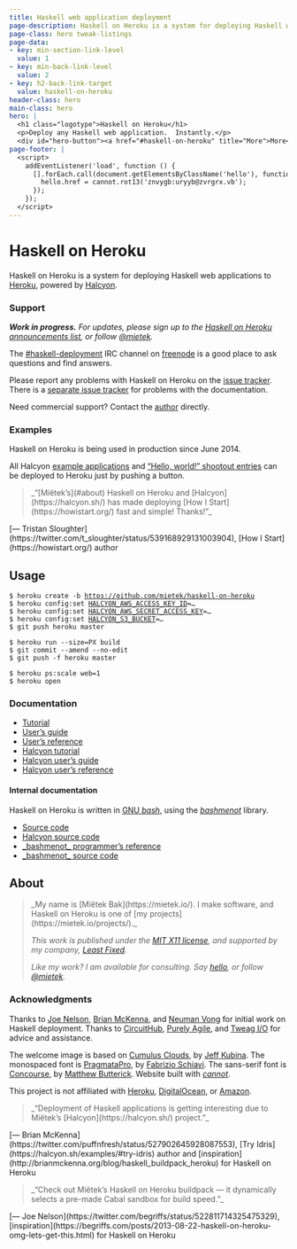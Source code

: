 ```yaml
---
title: Haskell web application deployment
page-description: Haskell on Heroku is a system for deploying Haskell web applications, powered by Halcyon.
page-class: hero tweak-listings
page-data:
- key: min-section-link-level
  value: 1
- key: min-back-link-level
  value: 2
- key: h2-back-link-target
  value: haskell-on-heroku
header-class: hero
main-class: hero
hero: |
  <h1 class="logotype">Haskell on Heroku</h1>
  <p>Deploy any Haskell web application.  Instantly.</p>
  <div id="hero-button"><a href="#haskell-on-heroku" title="More">More</a></div>
page-footer: |
  <script>
    addEventListener('load', function () {
      [].forEach.call(document.getElementsByClassName('hello'), function (hello) {
        hello.href = cannot.rot13('znvygb:uryyb@zvrgrx.vb');
      });
    });
  </script>
---
```



Haskell on Heroku
==================

Haskell on Heroku is a system for deploying Haskell web applications to [Heroku](https://heroku.com/), powered by [Halcyon](https://halcyon.sh/).


### Support

_**Work in progress.**  For updates, please sign up to the [Haskell on Heroku announcements list](http://eepurl.com/8KXsT), or follow <a href="https://twitter.com/mietek">@mietek</a>._

The <a href="irc://chat.freenode.net/haskell-deployment">#haskell-deployment</a> IRC channel on [freenode](https://freenode.net/) is a good place to ask questions and find answers.

Please report any problems with Haskell on Heroku on the [issue tracker](https://github.com/mietek/haskell-on-heroku/issues/).  There is a [separate issue tracker](https://github.com/mietek/haskell-on-heroku-website/issues/) for problems with the documentation.

Need commercial support?  Contact the [author](#about) directly.


### Examples

Haskell on Heroku is being used in production since June 2014.

All Halcyon [example applications](https://halcyon.sh/examples/) and [“Hello, world!” shootout entries](https://halcyon.sh/shootout/) can be deployed to Heroku just by pushing a button.


<aside>
<a class="micro face tristan-sloughter" href="https://twitter.com/t_sloughter/status/539168929131003904"></a>
<blockquote>_“[Miëtek’s](#about) Haskell on Heroku and [Halcyon](https://halcyon.sh/) has made deploying [How I Start](https://howistart.org/) fast and simple!  Thanks!”_</blockquote>
<p>[— Tristan Sloughter](https://twitter.com/t_sloughter/status/539168929131003904), [How I Start](https://howistart.org/) author</p>
</aside>


Usage
-----

<pre class="with-tweaks"><code><span class="prompt">$</span> <span class="input">heroku create -b <a href="https://github.com/mietek/haskell-on-heroku">https://github.com/mietek/haskell-on-heroku</a></span>
<span class="prompt">$</span> <span class="input">heroku config:set <a href="https://halcyon.sh/reference/#halcyon_aws_access_key_id">HALCYON_AWS_ACCESS_KEY_ID</a>=…</span>
<span class="prompt">$</span> <span class="input">heroku config:set <a href="https://halcyon.sh/reference/#halcyon_aws_secret_access_key">HALCYON_AWS_SECRET_ACCESS_KEY</a>=…</span>
<span class="prompt">$</span> <span class="input">heroku config:set <a href="https://halcyon.sh/reference/#halcyon_s3_bucket">HALCYON_S3_BUCKET</a>=…</span>
<span class="prompt">$</span> <span class="input">git push heroku master</span>
</code></pre>

```
$ heroku run --size=PX build
$ git commit --amend --no-edit
$ git push -f heroku master
```

```
$ heroku ps:scale web=1
$ heroku open
```

### Documentation

<div><nav>
<ul class="menu open">
<li><a href="/tutorial/">Tutorial</a></li>
<li><a href="/guide/">User’s guide</a></li>
<li><a href="/reference/">User’s reference</a></li>
<li><a href="https://halcyon.sh/tutorial/">Halcyon tutorial</a></li>
<li><a href="https://halcyon.sh/guide/">Halcyon user’s guide</a></li>
<li><a href="https://halcyon.sh/reference/">Halcyon user’s reference</a></li>
</ul>
</nav></div>


#### Internal documentation

Haskell on Heroku is written in [GNU _bash_](https://gnu.org/software/bash/), using the [_bashmenot_](https://bashmenot.mietek.io/) library.

<div><nav>
<ul class="menu open">
<li><a href="https://github.com/mietek/haskell-on-heroku">Source code</a></li>
<li><a href="https://github.com/mietek/halcyon">Halcyon source code</a></li>
<li><a href="https://bashmenot.mietek.io/reference/">_bashmenot_ programmer’s reference</a></li>
<li><a href="https://github.com/mietek/bashmenot">_bashmenot_ source code</a></li>
</ul>
</nav></div>


About
-----

<div class="aside-like">
<a class="face mietek" href="https://mietek.io/"></a>
<blockquote>_My name is [Miëtek Bak](https://mietek.io/).  I make software, and Haskell on Heroku is one of [my projects](https://mietek.io/projects/)._

_This work is published under the [MIT X11 license](/license/), and supported by my company, [Least Fixed](https://leastfixed.com/)._

_Like my work?  I am available for consulting.  Say <a class="hello" href="">hello</a>, or follow <a href="https://twitter.com/mietek">@mietek</a>._
</blockquote>
</div>


### Acknowledgments

Thanks to [Joe Nelson](http://begriffs.com/), [Brian McKenna](http://brianmckenna.org/), and [Neuman Vong](https://github.com/luciferous/) for initial work on Haskell deployment.  Thanks to [CircuitHub](https://circuithub.com/), [Purely Agile](http://purelyagile.com/), and [Tweag I/O](http://tweag.io/) for advice and assistance.

The welcome image is based on [Cumulus Clouds](https://flickr.com/photos/kubina/152730867/), by [Jeff Kubina](https://flickr.com/photos/kubina/).  The monospaced font is [PragmataPro](http://fsd.it/fonts/pragmatapro.htm), by [Fabrizio Schiavi](http://fsd.it/).  The sans-serif font is [Concourse](http://practicaltypography.com/concourse.html), by [Matthew Butterick](http://practicaltypography.com/).  Website built with [_cannot_](https://cannot.mietek.io/).

This project is not affiliated with [Heroku](https://heroku.com/), [DigitalOcean](https://digitalocean.com/), or [Amazon](https://amazon.com/).


<aside>
<a class="micro face brian-mckenna" href=""></a>
<blockquote>_“Deployment of Haskell applications is getting interesting due to Miëtek’s [Halcyon](https://halcyon.sh/) project.”_</blockquote>
<p>[— Brian McKenna](https://twitter.com/puffnfresh/status/527902645928087553), [Try Idris](https://halcyon.sh/examples/#try-idris) author and [inspiration](http://brianmckenna.org/blog/haskell_buildpack_heroku) for Haskell on Heroku</p>
<a class="micro face joe-nelson" href="https://twitter.com/begriffs/status/522811714325475329"></a>
<blockquote>_“Check out Miëtek’s Haskell on Heroku buildpack — it dynamically selects a pre-made Cabal sandbox for build speed.”_</blockquote>
<p>[— Joe Nelson](https://twitter.com/begriffs/status/522811714325475329), [inspiration](https://begriffs.com/posts/2013-08-22-haskell-on-heroku-omg-lets-get-this.html) for Haskell on Heroku</p>
</aside>
